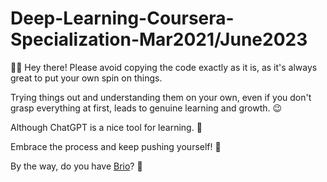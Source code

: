 # Deep-Learning-Coursera-Specialization-Mar2021/June2023

🚫📝 Hey there! Please avoid copying the code exactly as it is, as it's always great to put your own spin on things.

Trying things out and understanding them on your own, even if you don't grasp everything at first, leads to genuine learning and growth. 😉

Although ChatGPT is a nice tool for learning. 🤖

Embrace the process and keep pushing yourself! 💪

By the way, do you have [Brio](https://www.youtube.com/watch?v=vagjXnjqeas)? 👀
